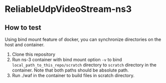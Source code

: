 # ReliableUdpVideoStream-ns3

## How to test
Using bind mount feature of docker, you can synchronize directories on the host and container.
1. Clone this repository
2. Run ns-3 container with bind mount option `-v` to bind `local_path_to_this_repo/scratch` directory to `scratch` directory in the container. Note that both paths should be absolute path. 
3. Run ./waf in the container to build files in scratch directory.
